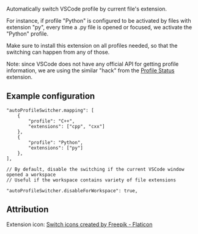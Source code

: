 Automatically switch VSCode profile by current file's extension.

For instance, if profile "Python" is configured to be activated by files with extension "py", every time a .py file is opened or focused, we activate the "Python" profile.

Make sure to install this extension on all profiles needed, so that the switching can happen from any of those.

Note: since VSCode does not have any official API for getting profile information, we are using the similar "hack" from the [Profile Status](https://marketplace.visualstudio.com/items?itemName=robole.profile-status) extension.

## Example configuration

```
"autoProfileSwitcher.mapping": [
    {
        "profile": "C++",
        "extensions": ["cpp", "cxx"]
    },
    {
        "profile": "Python",
        "extensions": ["py"]
    },
],

// By default, disable the switching if the current VSCode window opened a workspace
// Useful if the workspace contains variety of file extensions

"autoProfileSwitcher.disableForWorkspace": true,
```

## Attribution

Extension icon: [Switch icons created by Freepik - Flaticon](https://www.flaticon.com/free-icons/switch)
